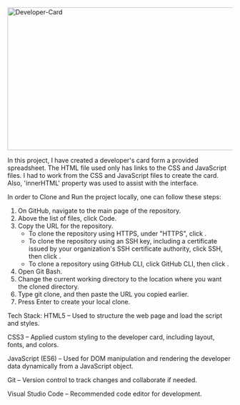 <img src="https://socialify.git.ci/SineMag/Developer-Card/image?language=1&owner=1&name=1&stargazers=1&theme=Light" alt="Developer-Card" width="640" height="320" />

In this project, I have created a developer's card form a provided spreadsheet. 
The HTML file used only has links to the CSS and JavaScript files.
I had to work from the CSS and JavaScript files to create the card.
Also, 'innerHTML' property was used to assist with the interface.


In order to Clone and Run the project locally, one can follow these steps:
1. On GitHub, navigate to the main page of the repository.
2. Above the list of files, click  Code.
3. Copy the URL for the repository.
   - To clone the repository using HTTPS, under "HTTPS", click .
   - To clone the repository using an SSH key, including a certificate issued by your organization's SSH certificate authority,
   click SSH, then click .
   - To clone a repository using GitHub CLI, click GitHub CLI, then click .
4. Open Git Bash.
5. Change the current working directory to the location where you want the cloned directory.
6. Type git clone, and then paste the URL you copied earlier.
7. Press Enter to create your local clone.


Tech Stack:
HTML5 – Used to structure the web page and load the script and styles.

CSS3 – Applied custom styling to the developer card, including layout, fonts, and colors.

JavaScript (ES6) – Used for DOM manipulation and rendering the developer data dynamically from a JavaScript object.

Git – Version control to track changes and collaborate if needed.

Visual Studio Code – Recommended code editor for development.
